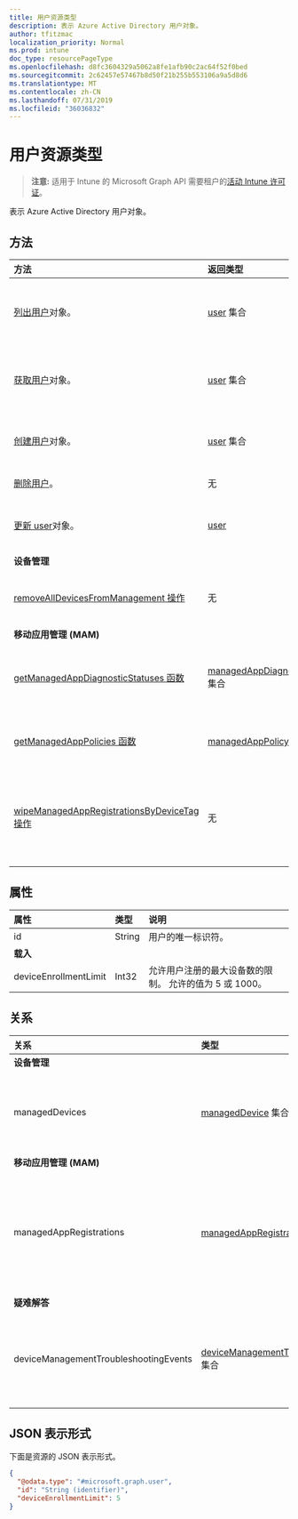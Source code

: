 ```yaml
---
title: 用户资源类型
description: 表示 Azure Active Directory 用户对象。
author: tfitzmac
localization_priority: Normal
ms.prod: intune
doc_type: resourcePageType
ms.openlocfilehash: d8fc3604329a5062a8fe1afb90c2ac64f52f0bed
ms.sourcegitcommit: 2c62457e57467b8d50f21b255b553106a9a5d8d6
ms.translationtype: MT
ms.contentlocale: zh-CN
ms.lasthandoff: 07/31/2019
ms.locfileid: "36036832"
---
```

# <a name="user-resource-type"></a>用户资源类型

> **注意:** 适用于 Intune 的 Microsoft Graph API 需要租户的[活动 Intune 许可证](https://go.microsoft.com/fwlink/?linkid=839381)。

表示 Azure Active Directory 用户对象。

## <a name="methods"></a>方法
|方法|返回类型|说明|
|:---|:---|:---|
|[列出用户](../api/intune-shared-user-list.md)对象。|[user](../resources/intune-shared-user.md) 集合|列出 [user](../resources/intune-shared-user.md) 对象的属性和关系。|
|[获取用户](../api/intune-shared-user-get.md)对象。|[user](../resources/intune-shared-user.md) 集合|读取 [user](../resources/intune-shared-user.md) 对象的属性和关系。|
|[创建用户](../api/intune-shared-user-create.md)对象。|[user](../resources/intune-shared-user.md) 集合|创建新的 [user](../resources/intune-shared-user.md) 对象。|
|[删除用户](../api/intune-shared-user-delete.md)。|无|删除 [user](../resources/intune-shared-user.md)。|
|[更新 user](../api/intune-shared-user-update.md)对象。|[user](../resources/intune-shared-user.md)|更新 [user](../resources/intune-shared-user.md) 对象的属性。|
|**设备管理**|
|[removeAllDevicesFromManagement 操作](../api/intune-shared-user-removealldevicesfrommanagement.md)|无|停用该用户管理的所有设备|
|**移动应用管理 (MAM)**|
|[getManagedAppDiagnosticStatuses 函数](../api/intune-shared-user-getmanagedappdiagnosticstatuses.md)|[managedAppDiagnosticStatus](../resources/intune-mam-managedappdiagnosticstatus.md) 集合|获取给定用户的诊断验证状态。|
|[getManagedAppPolicies 函数](../api/intune-shared-user-getmanagedapppolicies.md)|[managedAppPolicy](../resources/intune-mam-managedapppolicy.md) 集合|获取给定用户的应用限制。|
|[wipeManagedAppRegistrationsByDeviceTag 操作](../api/intune-shared-user-wipemanagedappregistrationsbydevicetag.md)|无|对含有指定设备标记的应用注册发布擦除操作。|

## <a name="properties"></a>属性
|属性|类型|说明|
|:---|:---|:---|
|id|String|用户的唯一标识符。|
|**载入**|
|deviceEnrollmentLimit|Int32|允许用户注册的最大设备数的限制。 允许的值为 5 或 1000。|


## <a name="relationships"></a>关系
|关系|类型|说明|
|:---|:---|:---|
|**设备管理**|
|managedDevices|[managedDevice](../resources/intune-devices-manageddevice.md) 集合|与用户关联的管理设备。|
|**移动应用管理 (MAM)**|
|managedAppRegistrations|[managedAppRegistration](../resources/intune-mam-managedappregistration.md) 集合|属于用户的零个或多个托管的应用注册。|
|**疑难解答**|
|deviceManagementTroubleshootingEvents|[deviceManagementTroubleshootingEvent](../resources/intune-troubleshooting-devicemanagementtroubleshootingevent.md) 集合|此用户的故障排除事件列表。|

## <a name="json-representation"></a>JSON 表示形式
下面是资源的 JSON 表示形式。
<!-- {
  "blockType": "resource",
  "baseType": "microsoft.graph.directoryObject",
  "openType": true,
  "@odata.type": "microsoft.graph.user"
}
--> 
``` json
{
  "@odata.type": "#microsoft.graph.user",
  "id": "String (identifier)",
  "deviceEnrollmentLimit": 5
}
```

<!-- {
  "type": "#page.annotation",
  "suppressions": [
    "Warning: Resource microsoft.graph.user is defined in multiple files: /api-reference/v1.0/resources/intune_shared_user.md, /api-reference/v1.0/resources/user.md",
  ]
}-->
